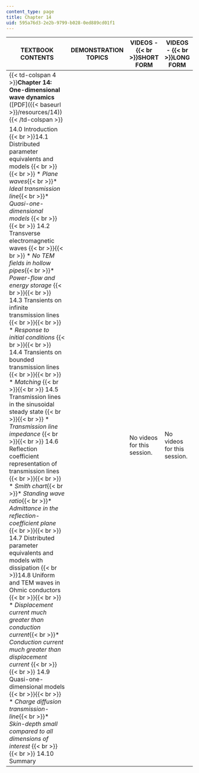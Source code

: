 ```yaml
---
content_type: page
title: Chapter 14
uid: 595a76d3-2e2b-9799-b028-0ed889cd01f1
---
```


| TEXTBOOK CONTENTS | DEMONSTRATION TOPICS | VIDEOS -  {{< br >}}SHORT FORM | VIDEOS -  {{< br >}}LONG FORM |
| --- | --- | --- | --- |
| {{< td-colspan 4 >}}**Chapter 14: One-dimensional wave dynamics** ([PDF]({{< baseurl >}}/resources/14)){{< /td-colspan >}} ||||
| 14.0 Introduction  {{< br >}}14.1 Distributed parameter equivalents and models {{< br >}}{{< br >}} *   _Plane waves_{{< br >}}*   _Ideal transmission line_{{< br >}}*   _Quasi-one-dimensional models_ {{< br >}}{{< br >}} 14.2 Transverse electromagnetic waves {{< br >}}{{< br >}} *   _No TEM fields in hollow pipes_{{< br >}}*   _Power-flow and energy storage_ {{< br >}}{{< br >}} 14.3 Transients on infinite transmission lines {{< br >}}{{< br >}} *   _Response to initial conditions_ {{< br >}}{{< br >}} 14.4 Transients on bounded transmission lines {{< br >}}{{< br >}} *   _Matching_ {{< br >}}{{< br >}} 14.5 Transmission lines in the sinusoidal steady state {{< br >}}{{< br >}} *   _Transmission line impedance_ {{< br >}}{{< br >}} 14.6 Reflection coefficient representation of transmission lines {{< br >}}{{< br >}} *   _Smith chart_{{< br >}}*   _Standing wave ratio_{{< br >}}*   _Admittance in the reflection-coefficient plane_ {{< br >}}{{< br >}} 14.7 Distributed parameter equivalents and models with dissipation  {{< br >}}14.8 Uniform and TEM waves in Ohmic conductors {{< br >}}{{< br >}} *   _Displacement current much greater than conduction current_{{< br >}}*   _Conduction current much greater than displacement current_ {{< br >}}{{< br >}} 14.9 Quasi-one-dimensional models {{< br >}}{{< br >}} *   _Charge diffusion transmission-line_{{< br >}}*   _Skin-depth small compared to all dimensions of interest_ {{< br >}}{{< br >}} 14.10 Summary | &nbsp; | No videos for this session. | No videos for this session.